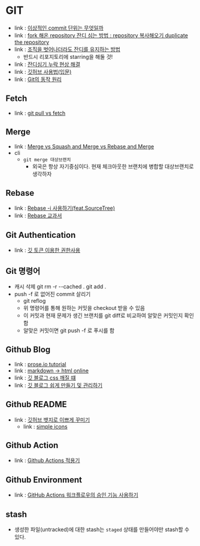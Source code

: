 # GIT
- link : [이상적인 commit 단위는 무엇일까](https://youtu.be/f7RMOeApPh8?t=229)
- link : [fork 해온 repository 잔디 심는 방법 : repository 복사해오기 duplicate the repository](https://soranhan.tistory.com/11)
- link : [조직을 벗어나더라도 잔디를 유지하는 방법](https://github.com/isaacs/github/issues/1138)
    - 반드시 리포지토리에 starring을 해둘 것!
- link : [잔디심기 누락 현상 해결](https://kdjun97.github.io/git-github/plant-grass/)
- link : [깃허브 사용법(입문)](https://homeproject.tistory.com/9)
- link : [Git의 동작 원리](https://ndb796.tistory.com/187)

## Fetch
- link : [git pull vs fetch](https://www.freecodecamp.org/korean/news/git-fetch-vs-pull/)

## Merge
- link : [Merge vs Squash and Merge vs Rebase and Merge](https://im-developer.tistory.com/182)
- cli
    - ```git merge 대상브랜치```
        - 외국은 항상 자기중심이다. 현재 체크아웃한 브랜치에 병합할 대상브랜치로 생각하자

## Rebase
- link : [Rebase -i 사용하기(feat.SourceTree)](https://jojoldu.tistory.com/613)
- link : [Rebase 교과서](https://git-scm.com/book/ko/v2/Git-%EB%B8%8C%EB%9E%9C%EC%B9%98-Rebase-%ED%95%98%EA%B8%B0)

## Git Authentication
- link : [깃 토큰 이용한 권한사용](https://whoyoung90.tistory.com/25)

## Git 명령어
- 캐시 삭제
    git rm -r --cached .
    git add .
- push -f 로 없어진 commit 살리기
    - git reflog
    - 위 명령어를 통해 원하는 커밋을 checkout 받을 수 있음
    - 이 커밋과 현재 문제가 생긴 브랜치를 git diff로 비교하여 알맞은 커밋인지 확인함
    - 알맞은 커밋이면 git push -f 로 푸시를 함

## Github Blog
- link : [prose.io tutorial](https://pchengi2.github.io/using-prose.io-for-posting/)
- link : [markdown -> html online](https://markdowntohtml.com/)
- link : [깃 블로그 css 깨질 떄](https://iamheesoo.github.io/blog//gitblog-css-problem)
- link : [깃 블로그 쉽게 만들기 및 관리하기](https://velog.io/@pyk0844/%EA%B9%83-%EB%B8%94%EB%A1%9C%EA%B7%B8-%EB%A7%8C%EB%93%A4%EA%B8%B0%EC%89%BD%EA%B2%8C-%EA%B4%80%EB%A6%AC-%ED%95%98%EA%B8%B0)

## Github README
- link : [깃허브 뱃지로 이쁘게 꾸미기](https://cocoon1787.tistory.com/689)
    - link : [simple icons](https://simpleicons.org/?q=linked)

## Github Action
- link : [Github Actions 적용기](https://tech.kakaoenterprise.com/180)

## Github Environment
- link : [GitHub Actions 워크플로우의 승인 기능 사용하기](https://blog.outsider.ne.kr/1556)

## stash
- 생성한 파일(untracked)에 대한 stash는 `staged` 상태를 만들어야만 stash할 수 있다.